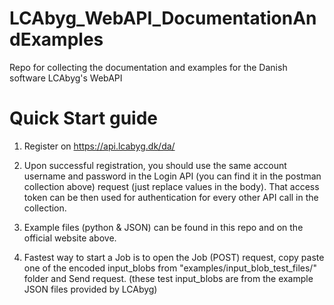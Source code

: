 # LCAbyg_WebAPI_DocumentationAndExamples
Repo for collecting the documentation and examples for the Danish software LCAbyg's WebAPI

# Quick Start guide

1. Register on https://api.lcabyg.dk/da/
2. Upon successful registration, you should use the same account username and password in the Login API (you can find it in the postman collection above) request (just replace values in the body). That access token can be then used for authentication for every other API call in the collection.
3. Example files (python & JSON) can be found in this repo and on the official website above.

4. Fastest way to start a Job is to open the Job (POST) request, copy paste one of the encoded input_blobs from "examples/input_blob_test_files/" folder and Send request. (these test input_blobs are from the example JSON files provided by LCAbyg)
